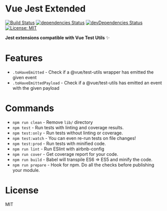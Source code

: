 # Vue Jest Extended

[![Build Status](https://travis-ci.org/flexdinesh/vue-jest-extended.svg?branch=master)](https://travis-ci.org/flexdinesh/vue-jest-extended) [![dependencies Status](https://david-dm.org/githug/vue-jest-extended/status.svg)](https://david-dm.org/githug/vue-jest-extended) [![devDependencies Status](https://david-dm.org/githug/vue-jest-extended/dev-status.svg)](https://david-dm.org/githug/vue-jest-extended?type=dev) [![License: MIT](https://img.shields.io/badge/License-MIT-blue.svg)](https://opensource.org/licenses/MIT)

**Jest extensions compatible with Vue Test Utils** ✨

# Features

* `.toHaveEmitted` - Check if a @vue/test-utils wrapper has emitted the given event
* `.toHaveEmittedPayload` - Check if a @vue/test-utils has emitted an event with the given payload

# Commands
- `npm run clean` - Remove `lib/` directory
- `npm test` - Run tests with linting and coverage results.
- `npm test:only` - Run tests without linting or coverage.
- `npm test:watch` - You can even re-run tests on file changes!
- `npm test:prod` - Run tests with minified code.
- `npm run lint` - Run ESlint with airbnb-config
- `npm run cover` - Get coverage report for your code.
- `npm run build` - Babel will transpile ES6 => ES5 and minify the code.
- `npm run prepare` - Hook for npm. Do all the checks before publishing your module.

# License
MIT
